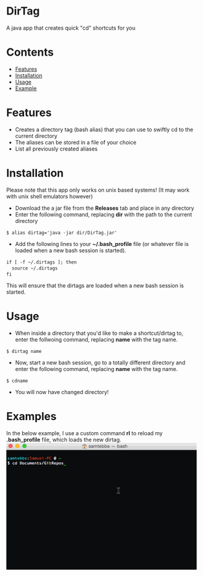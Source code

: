 # DirTag
A java app that creates quick "cd" shortcuts for you

# Contents
* <a href="#Features">Features</a>
* <a href="#Installation">Installation</a>
* <a href="#Usage">Usage</a>
* <a href="#Example">Example</a>

<a id="Features">Features
==========================
* Creates a directory tag (bash alias) that you can use to swiftly cd to the current directory
* The aliases can be stored in a file of your choice
* List all previously created aliases

# Installation
Please note that this app only works on unix based systems! (It may work with unix shell emulators however)
* Download the a jar file from the **Releases** tab and place in any directory
* Enter the following command, replacing __dir__ with the path to the current directory

```
$ alias dirtag='java -jar dir/DirTag.jar'
```
* Add the following lines to your __~/.bash_profile__ file (or whatever file is loaded when a new bash session is started). 
```
if [ -f ~/.dirtags ]; then
  source ~/.dirtags
fi
```

This will ensure that the dirtags are loaded when a new bash session is started.

# Usage
* When inside a directory that you'd like to make a shortcut/dirtag to, enter the follwoing command, replacing __name__ with the tag name.
```
$ dirtag name
```

* Now, start a new bash session, go to a totally different directory and enter the following command, replacing __name__ with the tag name.
```
$ cdname
```

* You will now have changed directory!

# Examples
In the below example, I use a custom command **rl** to reload my **.bash_profile** file, which loads the new dirtag. 
![alt tag](https://github.com/SamTebbs33/DirTag/blob/master/example.gif)
